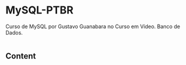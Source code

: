 # MySQL-PTBR
 Curso de MySQL por Gustavo Guanabara no Curso em Vídeo. Banco de Dados.

![]()

## Content

